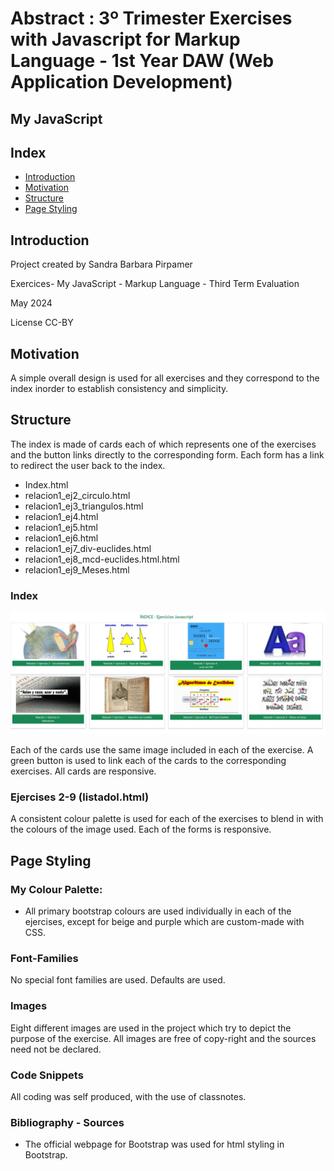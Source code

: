 <h1>Abstract : 3º Trimester Exercises with Javascript for Markup Language - 1st Year DAW (Web Application Development)</h1>
<h2>My JavaScript</h2>
<h2>Index</h2>
<ul>
  <li><a href="#introduction">Introduction</a></li>
  <li><a href="#motivation">Motivation</a></li>
  <li><a href="#structure">Structure</a></li>
  <li><a href="#pagestyle">Page Styling</a></li>
</ul>

<h2 id="introduction">Introduction</h2>
<p>Project created by Sandra Barbara Pirpamer</p>
<p>Exercices- My JavaScript - Markup Language - Third Term Evaluation</p>
<p>May 2024</p>
<p> License CC-BY</p>

<h2 id="motivation">Motivation</h2>
<p>A simple overall design is used for all exercises and they correspond to the index inorder to establish consistency and simplicity.</p>
 
<h2 id="structure">Structure</h2>
<p>The index is made of cards each of which represents one of the exercises and the button links directly to the corresponding form. Each form has a link to redirect the user back to the index.</p>
<ul>
  <li>Index.html</li>  
  <li>relacion1_ej2_circulo.html</li>
  <li>relacion1_ej3_triangulos.html</li>
  <li>relacion1_ej4.html</li>
  <li>relacion1_ej5.html</li>
  <li>relacion1_ej6.html</li>
  <li>relacion1_ej7_div-euclides.html</li>
  <li>relacion1_ej8_mcd-euclides.html.html</li>
  <li>relacion1_ej9_Meses.html</li>
</ul>

<h3>Index</h3>
<img src="readme/index_image.png">
<p>Each of the cards use the same image included in each of the exercise. A green button is used to link each of the cards to the corresponding exercises. All cards are responsive.</p>
<h3>Ejercises 2-9 (listadol.html)</h3>
<p>A consistent colour palette is used for each of the exercises to blend in with the colours of the image used. Each of the forms is responsive.</p>
<p></p>
 
<p></p>
<h2 id="pagestyle">Page Styling</h2>
<h3>My Colour Palette:</h3>
<ul>
  <li>All primary bootstrap colours are used individually in each of the ejercises, except for beige and purple which are custom-made with CSS. </li> 
</ul>

<p></p>
<h3>Font-Families</h3>
<p>No special font families are used. Defaults are used.</p>


<h3>Images</h3>
<p>Eight different images are used in the project which try to depict the purpose of the exercise. All images are free of copy-right and the sources need not be declared.
<p></p>

<h3>Code Snippets</h3>
<p>All coding was self produced, with the use of classnotes.</p> 

<p></p>

<h3>Bibliography - Sources</h3>
<ul>
  <li>The official webpage for Bootstrap was used for html styling in Bootstrap.</li>
</ul>
